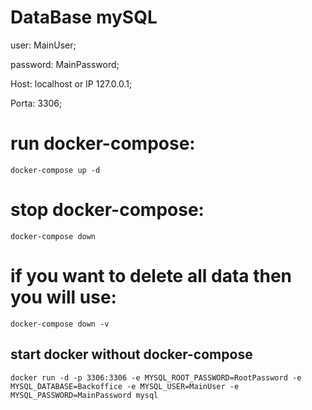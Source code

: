 # DataBase mySQL
user: MainUser;

password: MainPassword;

Host: localhost or IP 127.0.0.1;

Porta: 3306;

# run docker-compose:
````docker-compose up -d````

# stop docker-compose:
````docker-compose down````

# if you want to delete all data then you will use:

````docker-compose down -v````

## start docker without docker-compose

````docker run -d -p 3306:3306 -e MYSQL_ROOT_PASSWORD=RootPassword -e MYSQL_DATABASE=Backoffice -e MYSQL_USER=MainUser -e MYSQL_PASSWORD=MainPassword mysql````